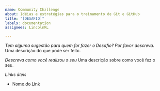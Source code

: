 ```yaml
---
name: Community Challenge
about: Idéias e estratégias para o treinamento de Git e GitHub
title: "[DESAFIO]"
labels: documentation
assignees: LincolnRL

---
```


*Tem alguma sugestão para quem for fazer o Desafio? Por favor descreva.*
Uma descrição do que pode ser feito. 

*Descreva como você realizou o seu*
Uma descrição sobre como você fez o seu.

*Links úteis*
- [Nome do Link](URL)
